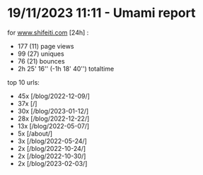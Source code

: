 # 19/11/2023 11:11 - Umami report
for www.shifeiti.com [24h] :

 - 177 (11) page views
 - 99 (27) uniques
 - 76 (21) bounces
 - 2h 25' 16'' (-1h 18' 40'') totaltime


top 10 urls:
 - 45x [/blog/2022-12-09/]
 - 37x [/]
 - 30x [/blog/2023-01-12/]
 - 28x [/blog/2022-12-22/]
 - 13x [/blog/2022-05-07/]
 - 5x [/about/]
 - 3x [/blog/2022-05-24/]
 - 2x [/blog/2022-10-24/]
 - 2x [/blog/2022-10-30/]
 - 2x [/blog/2023-02-03/]


